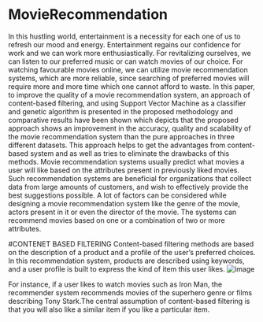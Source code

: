 # MovieRecommendation
In this hustling world, entertainment is a
necessity for each one of us to refresh our mood
and energy. Entertainment regains our
confidence for work and we can work more
enthusiastically. For revitalizing ourselves, we
can listen to our preferred music or can watch
movies of our choice. For watching favourable
movies online, we can utilize movie
recommendation systems, which are more
reliable, since searching of preferred movies will
require more and more time which one cannot
afford to waste. In this paper, to improve the
quality of a movie recommendation system, an
approach of content-based filtering, and using
Support Vector Machine as a classifier and
genetic algorithm is presented in the proposed
methodology and comparative results have
been shown which depicts that the proposed
approach shows an improvement in the
accuracy, quality and scalability of the movie
recommendation system than the pure
approaches in three different datasets. This
approach helps to get the advantages from
content-based system and as well as tries to
eliminate the drawbacks of this methods. Movie
recommendation systems usually predict what
movies a user will like based on the attributes
present in previously liked movies. Such
recommendation systems are beneficial for
organizations that collect data from large
amounts of customers, and wish to effectively
provide the best suggestions possible. A lot of
factors can be considered while designing a
movie recommendation system like the genre of
the movie, actors present in it or even the
director of the movie. The systems can
recommend movies based on one or a
combination of two or more attributes. 

#CONTENET BASED FILTERING 
Content-based filtering methods are based on the description of a product and a profile of the user’s preferred choices. In this recommendation system, products are described using keywords, and a user profile is built to express the kind of item this user likes.
![image](https://user-images.githubusercontent.com/112798954/200871711-83eb354d-ba38-4a05-a70c-c1cdaef4f473.png)

For instance, if a user likes to watch movies such as Iron Man, the recommender system recommends movies of the superhero genre or films describing Tony Stark.The central assumption of content-based filtering is that you will also like a similar item if you like a particular item.

